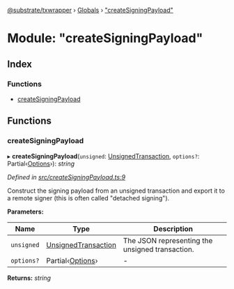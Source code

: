 [@substrate/txwrapper](../README.md) › [Globals](../globals.md) › ["createSigningPayload"](_createsigningpayload_.md)

# Module: "createSigningPayload"

## Index

### Functions

* [createSigningPayload](_createsigningpayload_.md#createsigningpayload)

## Functions

###  createSigningPayload

▸ **createSigningPayload**(`unsigned`: [UnsignedTransaction](../interfaces/_util_types_.unsignedtransaction.md), `options?`: Partial‹[Options](../interfaces/_util_options_.options.md)›): *string*

*Defined in [src/createSigningPayload.ts:9](https://github.com/paritytech/txwrapper/blob/64624af/src/createSigningPayload.ts#L9)*

Construct the signing payload from an unsigned transaction and export it to
a remote signer (this is often called "detached signing").

**Parameters:**

Name | Type | Description |
------ | ------ | ------ |
`unsigned` | [UnsignedTransaction](../interfaces/_util_types_.unsignedtransaction.md) | The JSON representing the unsigned transaction.  |
`options?` | Partial‹[Options](../interfaces/_util_options_.options.md)› | - |

**Returns:** *string*
